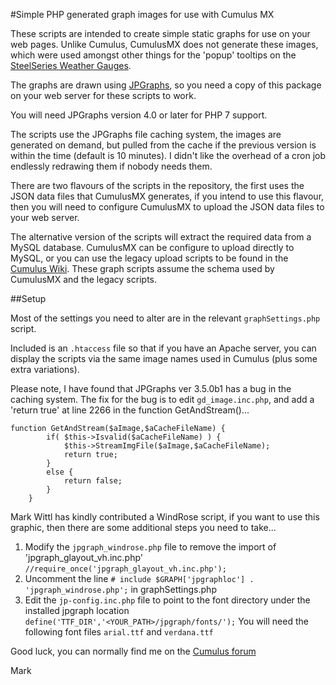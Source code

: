 #Simple PHP generated graph images for use with Cumulus MX

These scripts are intended to create simple static graphs for use on your web pages. Unlike Cumulus, CumulusMX does not generate these images, which were used amongst other things for the 'popup' tooltips on the [SteelSeries Weather Gauges](https://github.com/mcrossley/SteelSeries-Weather-Gauges).

The graphs are drawn using [JPGraphs](http://jpgraph.net/), so you need a copy of this package on your web server for these scripts to work.

You will need JPGraphs version 4.0 or later for PHP 7 support.

The scripts use the JPGraphs file caching system, the images are generated on demand, but pulled from the cache if the previous version is within the time (default is 10 minutes). I didn't like the overhead of a cron job endlessly redrawing them if nobody needs them.

There are two flavours of the scripts in the repository, the first uses the JSON data files that CumulusMX generates, if you intend to use this flavour, then you will need to configure CumulusMX to upload the JSON data files to your web server.

The alternative version of the scripts will extract the required data from a MySQL database. CumulusMX can be configure to upload directly to MySQL, or you can use the legacy upload scripts to be found in the [Cumulus Wiki](http://wiki.sandaysoft.com/a/ImportCumulusFile). These graph scripts assume the schema used by CumulusMX and the legacy scripts.

##Setup

Most of the settings you need to alter are in the relevant `graphSettings.php` script.

Included is an `.htaccess` file so that if you have an Apache server, you can display the scripts via the same image names used in Cumulus (plus some extra variations).

Please note, I have found that JPGraphs ver 3.5.0b1 has a bug in the caching system. The fix for the bug is to edit `gd_image.inc.php`, and add a 'return true' at line 2266 in the function GetAndStream()...

```
function GetAndStream($aImage,$aCacheFileName) {
        if( $this->Isvalid($aCacheFileName) ) {
            $this->StreamImgFile($aImage,$aCacheFileName);
            return true;
        }
        else {
            return false;
        }
    }
```

Mark Wittl has kindly contributed a WindRose script, if you want to use this graphic, then there are some additional steps you need to take...

1. Modify the `jpgraph_windrose.php` file to remove the import of 'jpgraph_glayout_vh.inc.php'
`//require_once('jpgraph_glayout_vh.inc.php');`
2. Uncomment the line `# include $GRAPH['jpgraphloc'] . 'jpgraph_windrose.php';` in graphSettings.php
3. Edit the `jp-config.inc.php` file to point to the font directory under the installed jpgraph location
`define('TTF_DIR','<YOUR_PATH>/jpgraph/fonts/');`
You will need the following font files `arial.ttf` and `verdana.ttf`

Good luck, you can normally find me on the [Cumulus forum](https://cumulus.hosiene.co.uk/)

Mark
